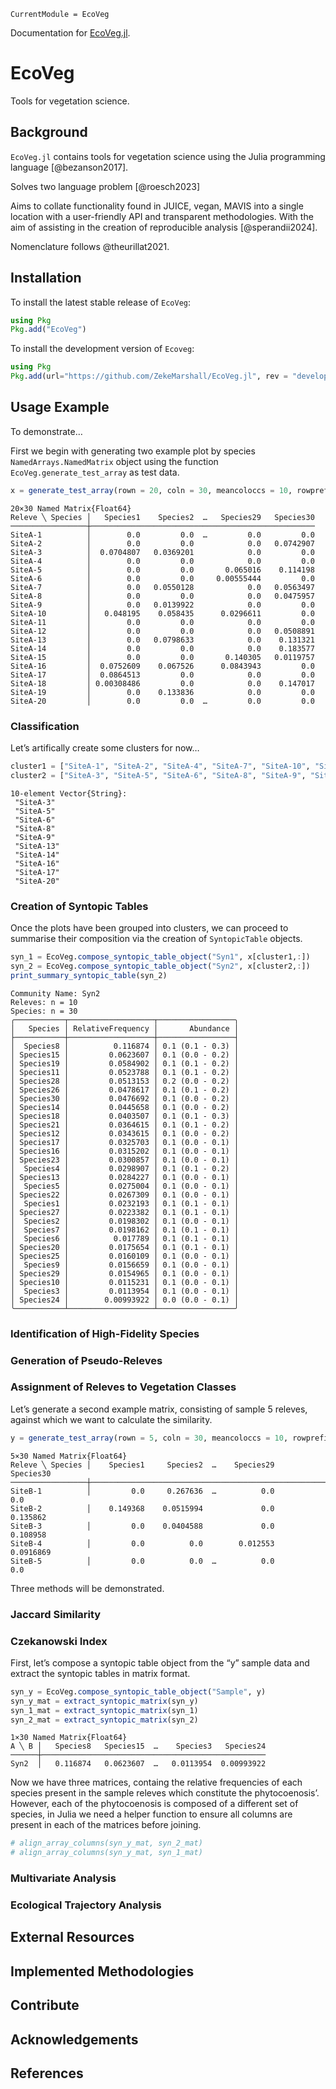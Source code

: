 

``` @meta
CurrentModule = EcoVeg
```

Documentation for
[EcoVeg.jl](https://github.com/ZekeMarhshall/EcoVeg.jl).

# EcoVeg

Tools for vegetation science.

## Background

`EcoVeg.jl` contains tools for vegetation science using the Julia
programming language \[@bezanson2017\].

Solves two language problem \[@roesch2023\]

Aims to collate functionality found in JUICE, vegan, MAVIS into a single
location with a user-friendly API and transparent methodologies. With
the aim of assisting in the creation of reproducible analysis
\[@sperandii2024\].

Nomenclature follows @theurillat2021.

## Installation

To install the latest stable release of `EcoVeg`:

``` julia
using Pkg
Pkg.add("EcoVeg")
```

To install the development version of `Ecoveg`:

``` julia
using Pkg
Pkg.add(url="https://github.com/ZekeMarshall/EcoVeg.jl", rev = "develop")
```

## Usage Example

To demonstrate…

First we begin with generating two example plot by species
`NamedArrays.NamedMatrix` object using the function
`EcoVeg.generate_test_array` as test data.

``` julia
x = generate_test_array(rown = 20, coln = 30, meancoloccs = 10, rowprefix = "SiteA-", colprefix = "Species")
```

    20×30 Named Matrix{Float64}
    Releve ╲ Species │   Species1    Species2  …   Species29   Species30
    ─────────────────┼──────────────────────────────────────────────────
    SiteA-1          │        0.0         0.0  …         0.0         0.0
    SiteA-2          │        0.0         0.0            0.0   0.0742907
    SiteA-3          │  0.0704807   0.0369201            0.0         0.0
    SiteA-4          │        0.0         0.0            0.0         0.0
    SiteA-5          │        0.0         0.0       0.065016    0.114198
    SiteA-6          │        0.0         0.0     0.00555444         0.0
    SiteA-7          │        0.0   0.0550128            0.0   0.0563497
    SiteA-8          │        0.0         0.0            0.0   0.0475957
    SiteA-9          │        0.0   0.0139922            0.0         0.0
    SiteA-10         │   0.048195    0.058435      0.0296611         0.0
    SiteA-11         │        0.0         0.0            0.0         0.0
    SiteA-12         │        0.0         0.0            0.0   0.0508891
    SiteA-13         │        0.0   0.0798633            0.0    0.131321
    SiteA-14         │        0.0         0.0            0.0    0.183577
    SiteA-15         │        0.0         0.0       0.140305   0.0119757
    SiteA-16         │  0.0752609    0.067526      0.0843943         0.0
    SiteA-17         │  0.0864513         0.0            0.0         0.0
    SiteA-18         │ 0.00308486         0.0            0.0    0.147017
    SiteA-19         │        0.0    0.133836            0.0         0.0
    SiteA-20         │        0.0         0.0  …         0.0         0.0

### Classification

Let’s artifically create some clusters for now…

``` julia
cluster1 = ["SiteA-1", "SiteA-2", "SiteA-4", "SiteA-7", "SiteA-10", "SiteA-11", "SiteA-12", "SiteA-15", "SiteA-18", "SiteA-19"]
cluster2 = ["SiteA-3", "SiteA-5", "SiteA-6", "SiteA-8", "SiteA-9", "SiteA-13", "SiteA-14", "SiteA-16", "SiteA-17", "SiteA-20"]
```

    10-element Vector{String}:
     "SiteA-3"
     "SiteA-5"
     "SiteA-6"
     "SiteA-8"
     "SiteA-9"
     "SiteA-13"
     "SiteA-14"
     "SiteA-16"
     "SiteA-17"
     "SiteA-20"

### Creation of Syntopic Tables

Once the plots have been grouped into clusters, we can proceed to
summarise their composition via the creation of `SyntopicTable` objects.

``` julia
syn_1 = EcoVeg.compose_syntopic_table_object("Syn1", x[cluster1,:])
syn_2 = EcoVeg.compose_syntopic_table_object("Syn2", x[cluster2,:])
print_summary_syntopic_table(syn_2)
```



    Community Name: Syn2
    Releves: n = 10
    Species: n = 30
    ╭───────────┬───────────────────┬─────────────────╮
    │   Species │ RelativeFrequency │       Abundance │
    ├───────────┼───────────────────┼─────────────────┤
    │  Species8 │          0.116874 │ 0.1 (0.1 - 0.3) │
    │ Species15 │         0.0623607 │ 0.1 (0.0 - 0.2) │
    │ Species19 │         0.0584902 │ 0.1 (0.1 - 0.2) │
    │ Species11 │         0.0523788 │ 0.1 (0.1 - 0.2) │
    │ Species28 │         0.0513153 │ 0.2 (0.0 - 0.2) │
    │ Species26 │         0.0478617 │ 0.1 (0.1 - 0.2) │
    │ Species30 │         0.0476692 │ 0.1 (0.0 - 0.2) │
    │ Species14 │         0.0445658 │ 0.1 (0.0 - 0.2) │
    │ Species18 │         0.0403507 │ 0.1 (0.1 - 0.3) │
    │ Species21 │         0.0364615 │ 0.1 (0.1 - 0.2) │
    │ Species12 │         0.0343615 │ 0.1 (0.0 - 0.2) │
    │ Species17 │         0.0325703 │ 0.1 (0.0 - 0.1) │
    │ Species16 │         0.0315202 │ 0.1 (0.0 - 0.1) │
    │ Species23 │         0.0300857 │ 0.1 (0.0 - 0.1) │
    │  Species4 │         0.0298907 │ 0.1 (0.1 - 0.2) │
    │ Species13 │         0.0284227 │ 0.1 (0.0 - 0.1) │
    │  Species5 │         0.0275004 │ 0.1 (0.0 - 0.1) │
    │ Species22 │         0.0267309 │ 0.1 (0.0 - 0.1) │
    │  Species1 │         0.0232193 │ 0.1 (0.1 - 0.1) │
    │ Species27 │         0.0223382 │ 0.1 (0.1 - 0.1) │
    │  Species2 │         0.0198302 │ 0.1 (0.0 - 0.1) │
    │  Species7 │         0.0198162 │ 0.1 (0.1 - 0.1) │
    │  Species6 │          0.017789 │ 0.1 (0.1 - 0.1) │
    │ Species20 │         0.0175654 │ 0.1 (0.1 - 0.1) │
    │ Species25 │         0.0160109 │ 0.1 (0.0 - 0.1) │
    │  Species9 │         0.0156659 │ 0.1 (0.0 - 0.1) │
    │ Species29 │         0.0154965 │ 0.1 (0.0 - 0.1) │
    │ Species10 │         0.0115231 │ 0.1 (0.0 - 0.1) │
    │  Species3 │         0.0113954 │ 0.1 (0.0 - 0.1) │
    │ Species24 │        0.00993922 │ 0.0 (0.0 - 0.1) │
    ╰───────────┴───────────────────┴─────────────────╯

### Identification of High-Fidelity Species

### Generation of Pseudo-Releves

### Assignment of Releves to Vegetation Classes

Let’s generate a second example matrix, consisting of sample 5 releves,
against which we want to calculate the similarity.

``` julia
y = generate_test_array(rown = 5, coln = 30, meancoloccs = 10, rowprefix = "SiteB-", colprefix = "Species")
```

    5×30 Named Matrix{Float64}
    Releve ╲ Species │    Species1     Species2  …    Species29    Species30
    ─────────────────┼──────────────────────────────────────────────────────
    SiteB-1          │         0.0     0.267636  …          0.0          0.0
    SiteB-2          │    0.149368    0.0515994             0.0     0.135862
    SiteB-3          │         0.0    0.0404588             0.0     0.108958
    SiteB-4          │         0.0          0.0        0.012553    0.0916869
    SiteB-5          │         0.0          0.0  …          0.0          0.0

Three methods will be demonstrated.

### Jaccard Similarity

### Czekanowski Index

First, let’s compose a syntopic table object from the “y” sample data
and extract the syntopic tables in matrix format.

``` julia
syn_y = EcoVeg.compose_syntopic_table_object("Sample", y)
syn_y_mat = extract_syntopic_matrix(syn_y)
syn_1_mat = extract_syntopic_matrix(syn_1)
syn_2_mat = extract_syntopic_matrix(syn_2)
```

    1×30 Named Matrix{Float64}
    A ╲ B │   Species8   Species15  …    Species3   Species24
    ──────┼──────────────────────────────────────────────────
    Syn2  │   0.116874   0.0623607  …   0.0113954  0.00993922

Now we have three matrices, containg the relative frequencies of each
species present in the sample releves which constitute the
phytocoenosis’. However, each of the phytocoenosis is composed of a
different set of species, in Julia we need a helper function to ensure
all columns are present in each of the matrices before joining.

``` julia
# align_array_columns(syn_y_mat, syn_2_mat)
# align_array_columns(syn_y_mat, syn_1_mat)
```

### Multivariate Analysis

### Ecological Trajectory Analysis

## External Resources

## Implemented Methodologies

## Contribute

## Acknowledgements

## References
